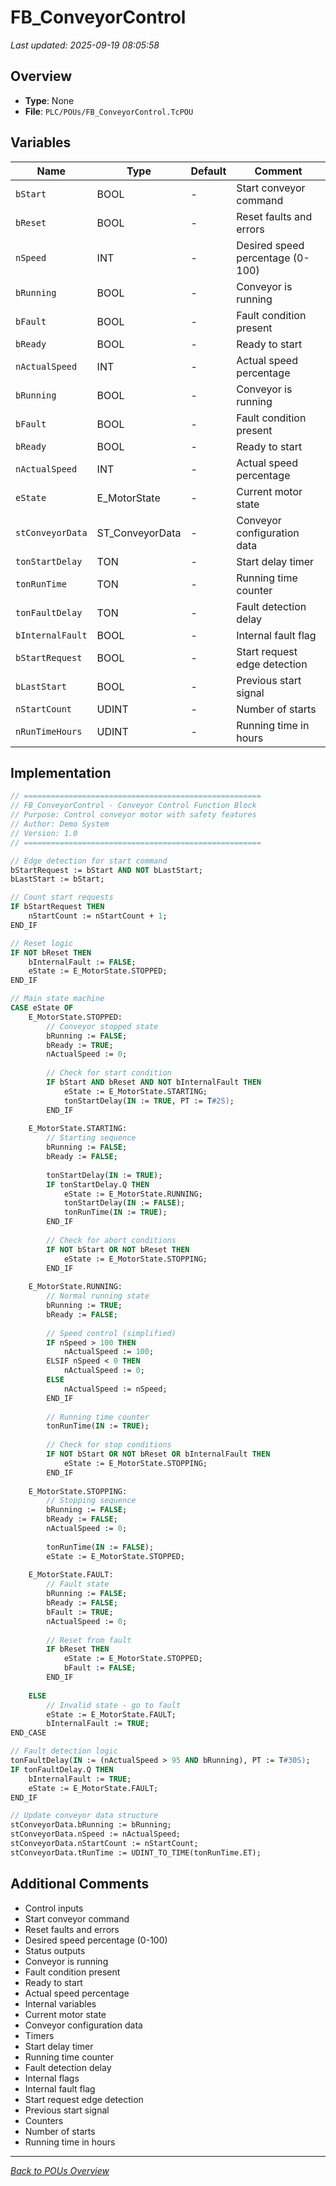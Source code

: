 # FB_ConveyorControl

*Last updated: 2025-09-19 08:05:58*

## Overview

- **Type**: None
- **File**: `PLC/POUs/FB_ConveyorControl.TcPOU`

## Variables

| Name | Type | Default | Comment |
|------|------|---------|---------|
| `bStart` | BOOL | - | Start conveyor command |
| `bReset` | BOOL | - | Reset faults and errors |
| `nSpeed` | INT | - | Desired speed percentage (0-100) |
| `bRunning` | BOOL | - | Conveyor is running |
| `bFault` | BOOL | - | Fault condition present |
| `bReady` | BOOL | - | Ready to start |
| `nActualSpeed` | INT | - | Actual speed percentage |
| `bRunning` | BOOL | - | Conveyor is running |
| `bFault` | BOOL | - | Fault condition present |
| `bReady` | BOOL | - | Ready to start |
| `nActualSpeed` | INT | - | Actual speed percentage |
| `eState` | E_MotorState | - | Current motor state |
| `stConveyorData` | ST_ConveyorData | - | Conveyor configuration data |
| `tonStartDelay` | TON | - | Start delay timer |
| `tonRunTime` | TON | - | Running time counter |
| `tonFaultDelay` | TON | - | Fault detection delay |
| `bInternalFault` | BOOL | - | Internal fault flag |
| `bStartRequest` | BOOL | - | Start request edge detection |
| `bLastStart` | BOOL | - | Previous start signal |
| `nStartCount` | UDINT | - | Number of starts |
| `nRunTimeHours` | UDINT | - | Running time in hours |

## Implementation

```pascal
// =====================================================
// FB_ConveyorControl - Conveyor Control Function Block
// Purpose: Control conveyor motor with safety features
// Author: Demo System  
// Version: 1.0
// =====================================================

// Edge detection for start command
bStartRequest := bStart AND NOT bLastStart;
bLastStart := bStart;

// Count start requests
IF bStartRequest THEN
	nStartCount := nStartCount + 1;
END_IF

// Reset logic
IF NOT bReset THEN
	bInternalFault := FALSE;
	eState := E_MotorState.STOPPED;
END_IF

// Main state machine
CASE eState OF
	E_MotorState.STOPPED:
		// Conveyor stopped state
		bRunning := FALSE;
		bReady := TRUE;
		nActualSpeed := 0;
		
		// Check for start condition
		IF bStart AND bReset AND NOT bInternalFault THEN
			eState := E_MotorState.STARTING;
			tonStartDelay(IN := TRUE, PT := T#2S);
		END_IF
		
	E_MotorState.STARTING:
		// Starting sequence
		bRunning := FALSE;
		bReady := FALSE;
		
		tonStartDelay(IN := TRUE);
		IF tonStartDelay.Q THEN
			eState := E_MotorState.RUNNING;
			tonStartDelay(IN := FALSE);
			tonRunTime(IN := TRUE);
		END_IF
		
		// Check for abort conditions
		IF NOT bStart OR NOT bReset THEN
			eState := E_MotorState.STOPPING;
		END_IF
		
	E_MotorState.RUNNING:
		// Normal running state
		bRunning := TRUE;
		bReady := FALSE;
		
		// Speed control (simplified)
		IF nSpeed > 100 THEN
			nActualSpeed := 100;
		ELSIF nSpeed < 0 THEN
			nActualSpeed := 0;
		ELSE
			nActualSpeed := nSpeed;
		END_IF
		
		// Running time counter
		tonRunTime(IN := TRUE);
		
		// Check for stop conditions
		IF NOT bStart OR NOT bReset OR bInternalFault THEN
			eState := E_MotorState.STOPPING;
		END_IF
		
	E_MotorState.STOPPING:
		// Stopping sequence
		bRunning := FALSE;
		bReady := FALSE;
		nActualSpeed := 0;
		
		tonRunTime(IN := FALSE);
		eState := E_MotorState.STOPPED;
		
	E_MotorState.FAULT:
		// Fault state
		bRunning := FALSE;
		bReady := FALSE;
		bFault := TRUE;
		nActualSpeed := 0;
		
		// Reset from fault
		IF bReset THEN
			eState := E_MotorState.STOPPED;
			bFault := FALSE;
		END_IF
		
	ELSE
		// Invalid state - go to fault
		eState := E_MotorState.FAULT;
		bInternalFault := TRUE;
END_CASE

// Fault detection logic
tonFaultDelay(IN := (nActualSpeed > 95 AND bRunning), PT := T#30S);
IF tonFaultDelay.Q THEN
	bInternalFault := TRUE;
	eState := E_MotorState.FAULT;
END_IF

// Update conveyor data structure
stConveyorData.bRunning := bRunning;
stConveyorData.nSpeed := nActualSpeed;
stConveyorData.nStartCount := nStartCount;
stConveyorData.tRunTime := UDINT_TO_TIME(tonRunTime.ET);
```

## Additional Comments

- Control inputs
- Start conveyor command
- Reset faults and errors
- Desired speed percentage (0-100)
- Status outputs
- Conveyor is running
- Fault condition present
- Ready to start
- Actual speed percentage
- Internal variables
- Current motor state
- Conveyor configuration data
- Timers
- Start delay timer
- Running time counter
- Fault detection delay
- Internal flags
- Internal fault flag
- Start request edge detection
- Previous start signal
- Counters
- Number of starts
- Running time in hours

---
*[Back to POUs Overview](POUs.md)*